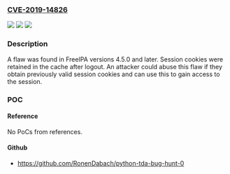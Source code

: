 ### [CVE-2019-14826](https://cve.mitre.org/cgi-bin/cvename.cgi?name=CVE-2019-14826)
![](https://img.shields.io/static/v1?label=Product&message=ipa&color=blue)
![](https://img.shields.io/static/v1?label=Version&message=%3D%20FreeIPA%20versions%204.5.0%20and%20later%20&color=brighgreen)
![](https://img.shields.io/static/v1?label=Vulnerability&message=CWE-613&color=brighgreen)

### Description

A flaw was found in FreeIPA versions 4.5.0 and later. Session cookies were retained in the cache after logout. An attacker could abuse this flaw if they obtain previously valid session cookies and can use this to gain access to the session.

### POC

#### Reference
No PoCs from references.

#### Github
- https://github.com/RonenDabach/python-tda-bug-hunt-0


